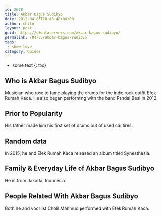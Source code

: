 ```yaml
---
id: 2678
title: Akbar Bagus Sudibyo
date: 2012-04-05T20:48:48+00:00
author: chito
layout: post
guid: https://ukdataservers.com/akbar-bagus-sudibyo/
permalink: /04/05/akbar-bagus-sudibyo
tags:
 - show love
category: Guides
---
```


* some text
{: toc}


## Who is  Akbar Bagus Sudibyo
                  
                  
                  
Musician who rose to fame playing the drums for the indie rock outfit Efek Rumah Kaca. He also began performing with the band Pandai Besi in 2012.
                  
                
                
                
## Prior to Popularity 
                  
                  
                  
His father made him his first set of drums out of used car tires.
                  
                
                
                
## Random data 
                  
                  
                  
In 2015, he and Efek Rumah Kaca released an album titled Synesthesia.
                  
                
                
                
## Family & Everyday Life of Akbar Bagus Sudibyo
                  
                  
                  
He is from Jakarta, Indonesia.
                  
                
                
                
## People Related With  Akbar Bagus Sudibyo
                  
                  
                  
Both he and vocalist Cholil Mahmud performed with Efek Rumah Kaca.
                  
                
              
            
          
          
          
    
    
  
